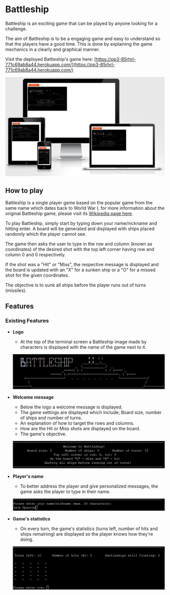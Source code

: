 # Battleship
Battleship is an exciting game that can be played by anyone looking for a challenge.

The aim of Battleship is to be a engaging game and easy to understand so that the players have a good time.
This is done by explaining the game mechanics in a clearly and graphical manner.

Visit the deployed Battleship's game here: [https://pp3-85rhrl-771c69ab8a44.herokuapp.com/](https://pp3-85rhrl-771c69ab8a44.herokuapp.com/)

![Battleship! in different screen sizes](docs/images/amiresponsive.png)

## How to play
Battleship is a single player game based on the popular game from the same name which dates back to World War I, for more information about the original Battleship game, please visit its [Wikipedia page here](https://en.wikipedia.org/wiki/Battleship_(game)).

To play Battleship, simply start by typing down your name/nickname and hitting enter. A board will be generated and displayed with ships placed randomly which the player cannot see.

The game then asks the user to type in the row and column (known as coordinates) of the desired shot with the top left corner having row and column 0 and 0 respectively.

If the shot was a "Hit" or "Miss", the respective message is displayed and the board is updated with an "X" for a sunken ship or a "O" for a missed shot for the given coordinates. 

The objective is to sunk all ships before the player runs out of turns (missiles).

## Features

### Existing Features

- __Logo__
    - At the top of the terminal screen a Battleship image made by characters is displayed with the name of the game next to it.

    ![Logo](docs/images/01-logo.png)

- __Welcome message__
    - Below the logo a welcome message is displayed.
    - The game settings are displayed which include; Board size, number of ships and number of turns.
    - An explanation of how to target the rows and columns.
    - How are the Hit or Miss shots are displayed on the board.
    - The game's objective.

    ![Welcome message](docs/images/02-welcome.png)

- __Player's name__
    - To better address the player and give personalized messages, the game asks the player to type in their name.

    ![Player's name](docs/images/03-playername.png)

- __Game's statistics__
    - On every turn, the game's statistics (turns left, number of hits and ships remaining) are displayed so the player knows how they're doing.

    ![Player's name](docs/images/04-gamestats.png)

